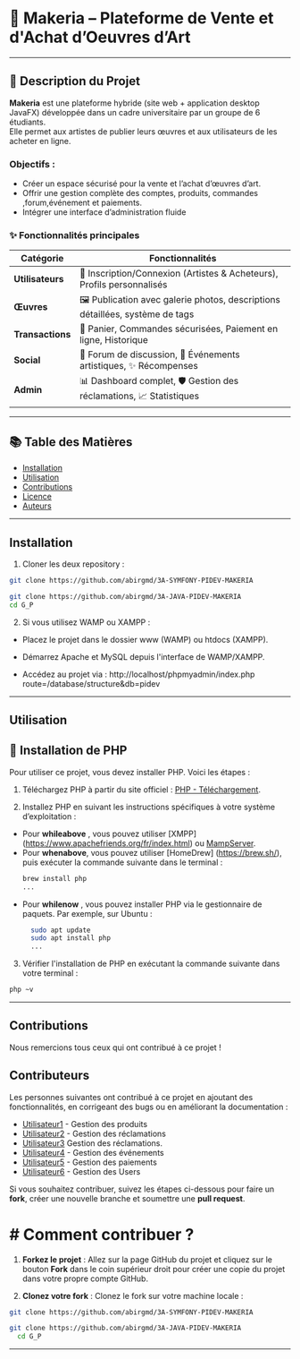 # 🎨 Makeria – Plateforme de Vente et d'Achat d’Oeuvres d’Art

---

## 📝 Description du Projet

**Makeria** est une plateforme hybride (site web + application desktop JavaFX) développée dans un cadre universitaire par un groupe de 6 étudiants.  
Elle permet aux artistes de publier leurs œuvres et aux utilisateurs de les acheter en ligne.

### Objectifs :
- Créer un espace sécurisé pour la vente et l’achat d’œuvres d’art.
- Offrir une gestion complète des comptes, produits, commandes ,forum,événement et paiements.
- Intégrer une interface d’administration fluide


### ✨ Fonctionnalités principales
| Catégorie        | Fonctionnalités                                                                 |
|------------------|--------------------------------------------------------------------------------|
| **Utilisateurs** | 🔐 Inscription/Connexion (Artistes & Acheteurs), Profils personnalisés         |
| **Œuvres**       | 🖼️ Publication avec galerie photos, descriptions détaillées, système de tags  |
| **Transactions** | 🛒 Panier, Commandes sécurisées, Paiement en ligne, Historique                 |
| **Social**       | 💬 Forum de discussion, 📅 Événements artistiques, ✨ Récompenses              |
| **Admin**        | 📊 Dashboard complet, 🛡️ Gestion des réclamations, 📈 Statistiques            |

---

## 📚 Table des Matières

- [Installation](#Installation)
- [Utilisation](#utilisation)
- [Contributions](#Contribution)
- [Licence](#licence)
- [Auteurs](#auteurs)

---
## Installation

1. Cloner les deux repository :

```bash
git clone https://github.com/abirgmd/3A-SYMFONY-PIDEV-MAKERIA

git clone https://github.com/abirgmd/3A-JAVA-PIDEV-MAKERIA
cd G_P
```

2. Si vous utilisez WAMP ou XAMPP :

* Placez le projet dans le dossier www (WAMP) ou htdocs (XAMPP).

* Démarrez Apache et MySQL depuis l'interface de WAMP/XAMPP.

* Accédez au projet via : http://localhost/phpmyadmin/index.php route=/database/structure&db=pidev
---
## Utilisation

## 💾​ Installation de PHP

Pour utiliser ce projet, vous devez installer PHP. Voici les étapes :

1. Téléchargez PHP à partir du site officiel : [PHP - Téléchargement](https://www.php.net/downloads.php).

2. Installez PHP en suivant les instructions spécifiques à votre système d’exploitation :

- Pour **whileabove** , vous pouvez utiliser [XMPP] (https://www.apachefriends.org/fr/index.html) ou [MampServer](http://www.mampserver.com/).
- Pour **whenabove**, vous pouvez utiliser [HomeDrew] (https://brew.sh/), puis exécuter la commande suivante dans le terminal : 
   ```bash
   brew install php
   ...

   ```
- Pour **whilenow** , vous pouvez installer PHP via le gestionnaire de paquets. Par exemple, sur Ubuntu :
  ``` bash
    sudo apt update
    sudo apt install php
    ...
  ```

3. Vérifier l'installation de PHP en exécutant la commande suivante dans votre terminal :
  ``` bash
  php ~v
  ```
---
## Contributions

Nous remercions tous ceux qui ont contribué à ce projet !

## Contributeurs

Les personnes suivantes ont contribué à ce projet en ajoutant des fonctionnalités, en corrigeant des bugs ou en améliorant la documentation :

- [Utilisateur1](https://github.com/abirgmd) - Gestion des produits
- [Utilisateur2](https://github.com/eeeeyyyya) - Gestion des réclamations
- [Utilisateur3](https://github.com/mehdi-esprit) Gestion des réclamations.
- [Utilisateur4](https://github.com/Siwar) - Gestion des événements
- [Utilisateur5](https://github.com/RahmaD) - Gestion des paiements
- [Utilisateur6](https://github.com/RahmaS) - Gestion des Users

Si vous souhaitez contribuer, suivez les étapes ci-dessous pour faire un **fork**, créer une nouvelle branche et soumettre une **pull request**. 

# # Comment contribuer ?

1. **Forkez le projet** : Allez sur la page GitHub du projet et cliquez sur le bouton **Fork** dans le coin supérieur droit pour créer une copie du projet dans votre propre compte GitHub.

2. **Clonez votre fork** : Clonez le fork sur votre machine locale :
  ```bash
  git clone https://github.com/abirgmd/3A-SYMFONY-PIDEV-MAKERIA
  
  git clone https://github.com/abirgmd/3A-JAVA-PIDEV-MAKERIA
    cd G_P
  
  ```
---